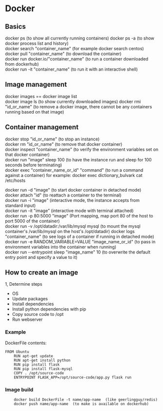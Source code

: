 # Docker

## Basics
docker ps  (to show all currently running containers)
docker ps -a  (to show docker process list and history)  
docker search "container_name"  (for example docker search centos)  
docker pull "container_name"  (to download the container)  
docker run docker.io/"container_name"  (to run a container downloaded from dockerhub)  
docker run -it "container_name"  (to run it with an interactive shell)  

## Image management
docker images == docker image list  
docker image ls  (to show currently downloaded images)
docker rmi "id_or_name"  (to remove a docker image, there cannot be any containers running based on that image)

## Container management
docker stop "id_or_name"  (to stop an instance)  
docker rm "id_or_name"  (to remove that docker container)  
docker inspect "container_name"  (to verify the environment variables set on that docker container)  
docker run "image" sleep 100  (to have the instance run and sleep for 100 seconds before terminating)  
docker exec "container_name_or_id" "command"  (to run a command against a container)
    for example: docker exec dictionary_bulvark cat /etc/hosts  

docker run -d "image"  (to start docker container in detached mode)  
docker attach "id"  (to reattach a container to the terminal)  
docker run -i "image"  (interactive mode, the instance accepts from standard input)  
docker run -it "image"  (interactive mode with terminal attached)  
docker run -p 80:5000 "image"  (Port mapping, map port 80 of the host to port 5000 of the container)  
docker run -v /opt/datadir:/var/lib/mysql mysql  (to mount the mysql container's /var/lib/mysql on the host's /opt/datadir)
docker logs "container_name"  (to see logs of a container if running in detached mode)  
docker run -e RANDOM_VARIABLE=VALUE "image_name_or_id"  (to pass in environment variables into the container when running)  
docker run --entrypoint sleep "image_name" 10  (to overwrite the default entry point and specify a value to it)  

## How to create an image
1, Determine steps
 - OS
 - Update packages
 - Install dependencies
 - Install python dependencies with pip
 - Copy source code to /opt
 - Run webserver

### Example
DockerFile contents:

    FROM Ubuntu
        RUN apt-get update
        RUN apt-get install python
        RUN pip install flask
        RUN pip install flask-mysql
        COPY . /opt/source-code
        ENTRYPOINT FLASK_APP=/opt/source-code/app.py flask run

### Image build
        docker build DockerFile -t name/app-name  (like geerlingguy/redis)
        docker push name/app-name  (to make is available on dockerhub)
